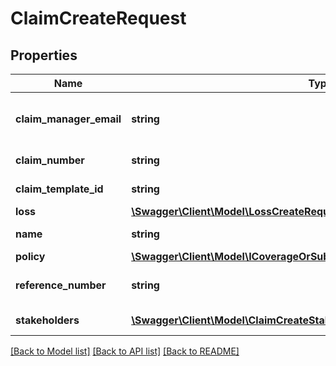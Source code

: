 # ClaimCreateRequest

## Properties
Name | Type | Description | Notes
------------ | ------------- | ------------- | -------------
**claim_manager_email** | **string** | The email address of the claim manager | 
**claim_number** | **string** | The claim number | [optional] 
**claim_template_id** | **string** | The claim template id | 
**loss** | [**\Swagger\Client\Model\LossCreateRequest**](LossCreateRequest.md) |  | 
**name** | **string** | The claim name | 
**policy** | [**\Swagger\Client\Model\ICoverageOrSublimitV1RequestIPolicyCreateRequest**](ICoverageOrSublimitV1RequestIPolicyCreateRequest.md) |  | 
**reference_number** | **string** | The reference number | [optional] 
**stakeholders** | [**\Swagger\Client\Model\ClaimCreateStakeholderCreateRequest[]**](ClaimCreateStakeholderCreateRequest.md) | The stakeholders | [optional] 

[[Back to Model list]](../../README.md#documentation-for-models) [[Back to API list]](../../README.md#documentation-for-api-endpoints) [[Back to README]](../../README.md)

